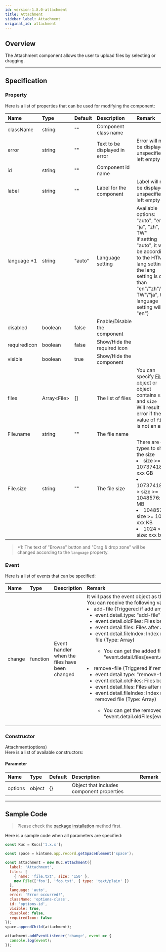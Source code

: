 ```yaml
---
id: version-1.8.0-attachment
title: Attachment
sidebar_label: Attachment
original_id: attachment
---
```


## Overview

The Attachment component allows the user to upload files by selecting or dragging.

<div class="sample-container" id="attachment">
  <div id="sample-container__components"></div>
</div>
<script src="/js/samples/desktop/attachment.js"></script>

---

## Specification

### Property
Here is a list of properties that can be used for modifying the component:

| Name   | Type | Default | Description | Remark |
| :--- | :--- | :--- | :--- | :--- |
| className | string | ""  | Component class name | |
| error | string | ""  | Text to be displayed in error | Error will not be displayed if unspecified or left empty |
| id | string | ""  | Component id name | |
| label | string | ""  | Label for the component | Label will not be displayed if unspecified or left empty |
| language *1 | string | "auto"  | Language setting | Available options: "auto", "en", "ja", "zh", "zh-TW"<br>If setting "auto", it will be according to the HTML lang setting (If the lang setting is other than "en"/"zh"/"zh-TW"/"ja", the language setting will be "en") |
| disabled | boolean | false | Enable/Disable the component | |
| requiredIcon | boolean | false | Show/Hide the required icon | |
| visible | boolean | true | Show/Hide the component | |
| files | Array\<File> | [] | The list of files | You can specify [File object](https://developer.mozilla.org/en-US/docs/Web/API/File) or object contains `name` and `size`<br>Will result an error if the value of `files` is not an array |
| File.name | string | "" | The file name | |
| File.size | string | "" | The file size | There are 4 types to show the size<li>size >= 1073741824: xxx GB</li><li>1073741824 > size >= 1048576: xxx MB</li><li>1048576 > size >= 1024: xxx KB</li><li>1024 > size: xxx bytes</li> |

> *1: The text of "Browse" button and "Drag & drop zone" will be changed according to the `language` property.

### Event

Here is a list of events that can be specified:

| Name | Type | Description | Remark |
| :--- | :--- | :--- | :--- |
| change | function | Event handler when the files have been changed | It will pass the event object as the argument<br>You can receive the following values in event.detail <li>add-file (Triggered if add any file)<ul><li>event.detail.type: "add-file"<li>event.detail.oldFiles: Files before add<li>event.detail.files: Files after add<li>event.detail.fileIndex: Index number of the added file (Type: Array<number>)<ul><li>You can get the added files by "event.detail.files[event.detail.fileIndex[0]]"</ul></li></ul><li>remove-file (Triggered if remove any file)<ul><li>event.detail.type: "remove-file"<li>event.detail.oldFiles: Files before remove<li>event.detail.files: Files after remove<li>event.detail.fileIndex: Index number of the removed file (Type: Array<number>)<ul><li>You can get the removed file by "event.detail.oldFiles[event.detail.fileIndex[0]]"</ul></li></ul></li> |

### Constructor

Attachment(options)<br>
Here is a list of available constructors:

#### Parameter
| Name | Type | Default | Description | Remark |
| :--- | :--- | :--- | :--- | :--- |
| options  | object | {} | Object that includes component properties |  |

---
## Sample Code

> Please check the [package installation](../../getting-started/quick-start.md#installation) method first.

Here is a sample code when all parameters are specified:
``` javascript
const Kuc = Kucs['1.x.x'];

const space = kintone.app.record.getSpaceElement('space');

const attachment = new Kuc.Attachment({
  label: 'Attachment',
  files: [
    { name: 'file.txt', size: '150' },
    new File(['foo'], 'foo.txt', { type: 'text/plain' })
  ],
  language: 'auto',
  error: 'Error occurred!',
  className: 'options-class',
  id: 'options-id',
  visible: true,
  disabled: false,
  requiredIcon: false
});
space.appendChild(attachment);

attachment.addEventListener('change', event => {
  console.log(event);
});
```
